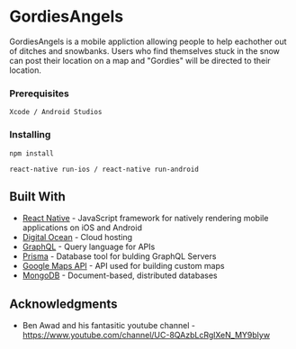 # GordiesAngels

GordiesAngels is a mobile appliction allowing people to help eachother out of ditches and snowbanks. 
Users who find themselves stuck in the snow can post their location on a map and "Gordies" will be directed to their location.

### Prerequisites

```
Xcode / Android Studios
```

### Installing

```
npm install
```
```
react-native run-ios / react-native run-android
```

## Built With

* [React Native](https://facebook.github.io/react-native/) - JavaScript framework for natively rendering mobile applications on iOS and Android
* [Digital Ocean](https://www.digitalocean.com) - Cloud hosting
* [GraphQL](https://graphql.org/) - Query language for APIs
* [Prisma](https://www.prisma.io//) - Database tool for bulding GraphQL Servers
* [Google Maps API](https://developers.google.com/maps/documentation/) - API used for building custom maps
* [MongoDB](https://www.mongodb.com) - Document-based, distributed databases


## Acknowledgments

* Ben Awad and his fantasitic youtube channel - https://www.youtube.com/channel/UC-8QAzbLcRglXeN_MY9blyw


